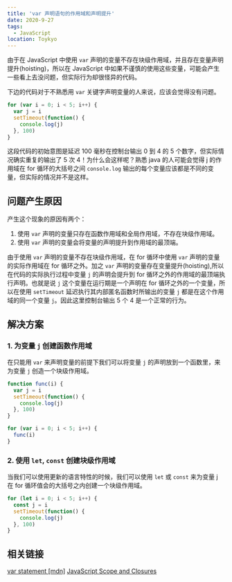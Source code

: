 ```yaml
---
title: 'var 声明语句的作用域和声明提升'
date: 2020-9-27
tags:
  - JavaScript
location: Toykyo
---
```


由于在 JavaScript 中使用 `var` 声明的变量不存在块级作用域，并且存在变量声明提升(hoisting)，所以在 JavaScript 中如果不谨慎的使用这些变量，可能会产生一些看上去没问题，但实际行为却很怪异的代码。

<!-- more -->

下边的代码对于不熟悉用 `var` 关键字声明变量的人来说，应该会觉得没有问题。

```javascript
for (var i = 0; i < 5; i++) {
  var j = i
  setTimeout(function() {
    console.log(j)
  }, 100)
}
```

这段代码的初始意图是延迟 100 毫秒在控制台输出 0 到 4 的 5 个数字，但实际情况确实重复的输出了 5 次 4！为什么会这样呢？熟悉 java 的人可能会觉得 j 的作用域在 for 循环的大括号之间 `console.log` 输出的每个变量应该都是不同的变量，但实际的情况并不是这样。

## 问题产生原因

产生这个现象的原因有两个：

1. 使用 `var` 声明的变量只存在函数作用域和全局作用域，不存在块级作用域。
2. 使用 `var` 声明的变量会将变量的声明提升到作用域的最顶端。

由于使用 `var` 声明的变量不存在块级作用域，在 for 循环中使用 `var` 声明的变量的实际作用域在 for 循环之外。加之 `var` 声明的变量存在变量提升(hoisting),所以在代码的实际执行过程中变量 `j` 的声明会提升到 for 循环之外的作用域的最顶端执行声明。也就是说 `j` 这个变量在运行期是一个声明在 for 循环之外的一个变量，所以在使用 `setTimeout` 延迟执行其内部匿名函数时所输出的变量 `j` 都是在这个作用域的同一个变量 `j`。因此这里控制台输出 5 个 4 是一个正常的行为。

## 解决方案

### 1. 为变量 `j` 创建函数作用域

在只能用 `var` 来声明变量的前提下我们可以将变量 `j` 的声明放到一个函数里，来为变量 `j` 创造一个块级作用域。

```javascript
function func(i) {
  var j = i
  setTimeout(function() {
    console.log(j)
  }, 100)
}

for (var i = 0; i < 5; i++) {
  func(i)
}
```

### 2. 使用 `let`, `const` 创建块级作用域

当我们可以使用更新的语言特性的时候，我们可以使用 `let` 或 `const` 来为变量 j 在 for 循环值会的大括号之内创建一个块级作用域。

```javascript
for (let i = 0; i < 5; i++) {
  const j = i
  setTimeout(function() {
    console.log(j)
  }, 100)
}
```

## 相关链接

[var statement [mdn]](https://developer.mozilla.org/en-US/docs/Web/JavaScript/Reference/Statements/var)
[JavaScript Scope and Closures](https://css-tricks.com/javascript-scope-closures/)